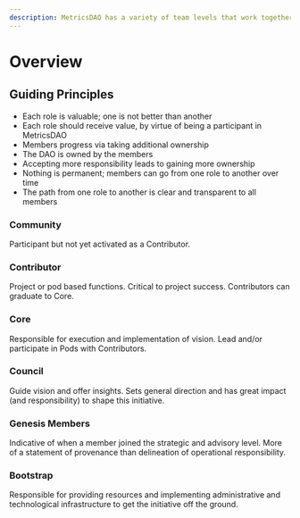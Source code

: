 ```yaml
---
description: MetricsDAO has a variety of team levels that work together
---
```


# Overview

## Guiding Principles

* Each role is valuable; one is not better than another&#x20;
* Each role should receive value, by virtue of being a participant in MetricsDAO&#x20;
* Members progress via taking additional ownership&#x20;
* The DAO is owned by the members&#x20;
* Accepting more responsibility leads to gaining more ownership
* Nothing is permanent; members can go from one role to another over time&#x20;
* The path from one role to another is clear and transparent to all members

### **Community**

Participant but not yet activated as a Contributor.

### **Contributor**

&#x20;Project or pod based functions. Critical to project success. Contributors can graduate to Core.

### **Core**

Responsible for execution and implementation of vision. Lead and/or participate in Pods with Contributors.

### **Council**

Guide vision and offer insights. Sets general direction and has great impact (and responsibility) to shape this initiative.&#x20;

### Genesis Members

Indicative of when a member joined the strategic and advisory level. More of a statement of provenance than delineation of operational responsibility.

### **Bootstrap**

Responsible for providing resources and implementing administrative and technological infrastructure to get the initiative off the ground.
